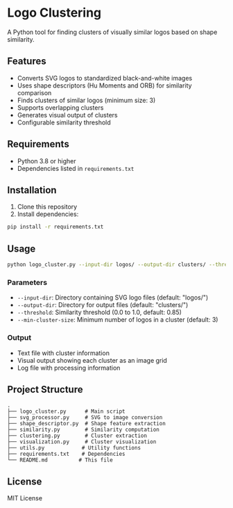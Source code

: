 # Logo Clustering

A Python tool for finding clusters of visually similar logos based on shape similarity.

## Features

- Converts SVG logos to standardized black-and-white images
- Uses shape descriptors (Hu Moments and ORB) for similarity comparison
- Finds clusters of similar logos (minimum size: 3)
- Supports overlapping clusters
- Generates visual output of clusters
- Configurable similarity threshold

## Requirements

- Python 3.8 or higher
- Dependencies listed in `requirements.txt`

## Installation

1. Clone this repository
2. Install dependencies:
```bash
pip install -r requirements.txt
```

## Usage

```bash
python logo_cluster.py --input-dir logos/ --output-dir clusters/ --threshold 0.85 --min-cluster-size 3
```

### Parameters

- `--input-dir`: Directory containing SVG logo files (default: "logos/")
- `--output-dir`: Directory for output files (default: "clusters/")
- `--threshold`: Similarity threshold (0.0 to 1.0, default: 0.85)
- `--min-cluster-size`: Minimum number of logos in a cluster (default: 3)

### Output

- Text file with cluster information
- Visual output showing each cluster as an image grid
- Log file with processing information

## Project Structure

```
.
├── logo_cluster.py      # Main script
├── svg_processor.py     # SVG to image conversion
├── shape_descriptor.py  # Shape feature extraction
├── similarity.py        # Similarity computation
├── clustering.py        # Cluster extraction
├── visualization.py     # Cluster visualization
├── utils.py            # Utility functions
├── requirements.txt    # Dependencies
└── README.md          # This file
```

## License

MIT License 